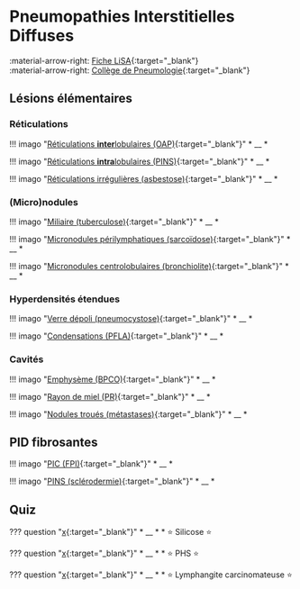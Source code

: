 # Pneumopathies Interstitielles Diffuses

:material-arrow-right: [Fiche LiSA](https://livret.uness.fr/lisa/Pneumopathie_interstitielle_diffuse){:target="_blank"}   
:material-arrow-right: [Collège de Pneumologie](https://cep.splf.fr/wp-content/uploads/2023/07/ITEM_210_PNEUMOPATHIES_INTERSTITIELLES_DIFFUSES_2023.pdf){:target="_blank"}


## Lésions élémentaires

### Réticulations

!!! imago "[Réticulations **inter**lobulaires (OAP)](){:target="_blank"}"
    * __
    *

!!! imago "[Réticulations **intra**lobulaires (PINS)](){:target="_blank"}"
    * __
    *

!!! imago "[Réticulations irrégulières (asbestose)](){:target="_blank"}"
    * __
    *

### (Micro)nodules

!!! imago "[Miliaire (tuberculose)](){:target="_blank"}"
    * __
    *

!!! imago "[Micronodules périlymphatiques (sarcoïdose)](){:target="_blank"}"
    * __
    *

!!! imago "[Micronodules centrolobulaires (bronchiolite)](){:target="_blank"}"
    * __
    *

### Hyperdensités étendues

!!! imago "[Verre dépoli (pneumocystose)](){:target="_blank"}"
    * __
    *

!!! imago "[Condensations (PFLA)](){:target="_blank"}"
    * __
    *

### Cavités

!!! imago "[Emphysème (BPCO)](){:target="_blank"}"
    * __
    *

!!! imago "[Rayon de miel (PR)](){:target="_blank"}"
    * __
    *

!!! imago "[Nodules troués (métastases)](){:target="_blank"}"
    * __
    *


## PID fibrosantes

!!! imago "[PIC (FPI)](){:target="_blank"}"
    * __
    *

!!! imago "[PINS (sclérodermie)](){:target="_blank"}"
    * __
    *


## Quiz

??? question "[x](){:target="_blank"}"
    * __
    * 
    * :star: Silicose :star:

??? question "[x](){:target="_blank"}"
    * __
    *
    * :star: PHS :star:

??? question "[x](){:target="_blank"}"
    * __
    * 
    * :star: Lymphangite carcinomateuse :star:
